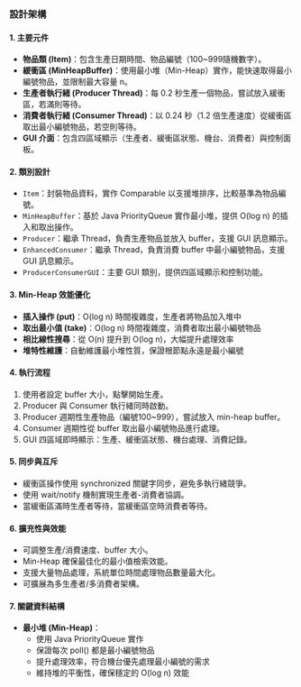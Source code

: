 ### 設計架構

#### 1. 主要元件
- **物品類 (Item)**：包含生產日期時間、物品編號（100~999隨機數字）。
- **緩衝區 (MinHeapBuffer)**：使用最小堆（Min-Heap）實作，能快速取得最小編號物品，並限制最大容量 n。
- **生產者執行緒 (Producer Thread)**：每 0.2 秒生產一個物品，嘗試放入緩衝區，若滿則等待。
- **消費者執行緒 (Consumer Thread)**：以 0.24 秒（1.2 倍生產速度）從緩衝區取出最小編號物品，若空則等待。
- **GUI 介面**：包含四區域顯示（生產者、緩衝區狀態、機台、消費者）與控制面板。

#### 2. 類別設計
- `Item`：封裝物品資料，實作 Comparable<Item> 以支援堆排序，比較基準為物品編號。
- `MinHeapBuffer`：基於 Java PriorityQueue 實作最小堆，提供 O(log n) 的插入和取出操作。
- `Producer`：繼承 Thread，負責生產物品並放入 buffer，支援 GUI 訊息顯示。
- `EnhancedConsumer`：繼承 Thread，負責消費 buffer 中最小編號物品，支援 GUI 訊息顯示。
- `ProducerConsumerGUI`：主要 GUI 類別，提供四區域顯示和控制功能。

#### 3. Min-Heap 效能優化
- **插入操作 (put)**：O(log n) 時間複雜度，生產者將物品加入堆中
- **取出最小值 (take)**：O(log n) 時間複雜度，消費者取出最小編號物品
- **相比線性搜尋**：從 O(n) 提升到 O(log n)，大幅提升處理效率
- **堆特性維護**：自動維護最小堆性質，保證根節點永遠是最小編號

#### 4. 執行流程
1. 使用者設定 buffer 大小，點擊開始生產。
2. Producer 與 Consumer 執行緒同時啟動。
3. Producer 週期性生產物品（編號100~999），嘗試放入 min-heap buffer。
4. Consumer 週期性從 buffer 取出最小編號物品進行處理。
5. GUI 四區域即時顯示：生產、緩衝區狀態、機台處理、消費記錄。

#### 5. 同步與互斥
- 緩衝區操作使用 synchronized 關鍵字同步，避免多執行緒競爭。
- 使用 wait/notify 機制實現生產者-消費者協調。
- 當緩衝區滿時生產者等待，當緩衝區空時消費者等待。

#### 6. 擴充性與效能
- 可調整生產/消費速度、buffer 大小。
- Min-Heap 確保最佳化的最小值檢索效能。
- 支援大量物品處理，系統單位時間處理物品數量最大化。
- 可擴展為多生產者/多消費者架構。

#### 7. 關鍵資料結構
- **最小堆 (Min-Heap)**：
  - 使用 Java PriorityQueue 實作
  - 保證每次 poll() 都是最小編號物品
  - 提升處理效率，符合機台優先處理最小編號的需求
  - 維持堆的平衡性，確保穩定的 O(log n) 效能
